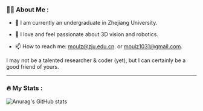 ### :man_technologist: About Me :

- :telescope: I am currently an undergraduate in Zhejiang University.

- :seedling: I love and feel passionate about 3D vision and robotics.

- :mailbox: How to reach me: moulz@zju.edu.cn. or moulz1031@gmail.com.

I may not be a talented researcher & coder (yet), but I can certainly be a good friend of yours.

---

### :fire: My Stats :

![Anurag's GitHub stats](https://github-readme-stats.vercel.app/api?username=Friedrich-M&show_icons=true&theme=nord)